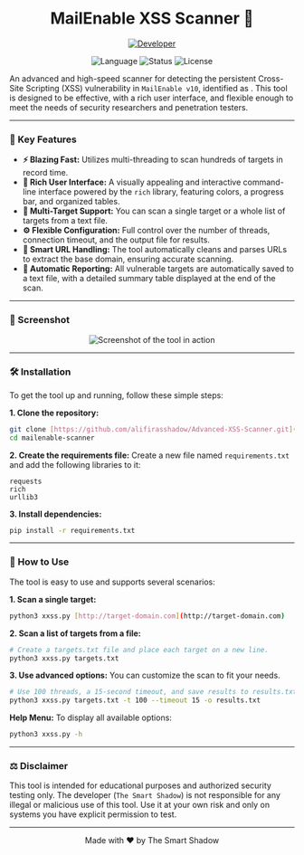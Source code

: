 <div align="center">

# MailEnable XSS Scanner 🚀

<a href="https://github.com/the-smart-shadow">
  <img alt="Developer" src="https://img.shields.io/badge/Developed%20by-The%20Smart%20Shadow-004D40?style=for-the-badge&logo=github">
</a>

<p align="center">
  <img alt="Language" src="https://img.shields.io/badge/Python-3.7+-blue.svg?style=flat-square&logo=python&logoColor=white">
  <img alt="Status" src="https://img.shields.io/badge/Status-Active-green.svg?style=flat-square">
  <img alt="License" src="https://img.shields.io/badge/License-MIT-yellow.svg?style=flat-square">
</p>

</div>

An advanced and high-speed scanner for detecting the persistent Cross-Site Scripting (XSS) vulnerability in `MailEnable v10`, identified as . This tool is designed to be effective, with a rich user interface, and flexible enough to meet the needs of security researchers and penetration testers.

---

### 🌟 Key Features

* **⚡️ Blazing Fast:** Utilizes multi-threading to scan hundreds of targets in record time.
* **🎨 Rich User Interface:** A visually appealing and interactive command-line interface powered by the `rich` library, featuring colors, a progress bar, and organized tables.
* **🎯 Multi-Target Support:** You can scan a single target or a whole list of targets from a text file.
* **⚙️ Flexible Configuration:** Full control over the number of threads, connection timeout, and the output file for results.
* **🧠 Smart URL Handling:** The tool automatically cleans and parses URLs to extract the base domain, ensuring accurate scanning.
* **💾 Automatic Reporting:** All vulnerable targets are automatically saved to a text file, with a detailed summary table displayed at the end of the scan.

---

### 📸 Screenshot

<div align="center">

![Screenshot of the tool in action](https://filebin.net/pkdetlsic17k3zz8/photo_2025-07-04_23-58-08.jpg)

</div>

---

### 🛠️ Installation

To get the tool up and running, follow these simple steps:

**1. Clone the repository:**
```bash
git clone [https://github.com/alifirasshadow/Advanced-XSS-Scanner.git](https://github.com/alifirasshadow/Advanced-XSS-Scanner.git)
cd mailenable-scanner
```

**2. Create the requirements file:**
Create a new file named `requirements.txt` and add the following libraries to it:
```
requests
rich
urllib3
```

**3. Install dependencies:**
```bash
pip install -r requirements.txt
```

---

### 🚀 How to Use

The tool is easy to use and supports several scenarios:

**1. Scan a single target:**
```bash
python3 xxss.py [http://target-domain.com](http://target-domain.com)
```

**2. Scan a list of targets from a file:**
```bash
# Create a targets.txt file and place each target on a new line.
python3 xxss.py targets.txt
```

**3. Use advanced options:**
You can customize the scan to fit your needs.
```bash
# Use 100 threads, a 15-second timeout, and save results to results.txt
python3 xxss.py targets.txt -t 100 --timeout 15 -o results.txt
```

**Help Menu:**
To display all available options:
```bash
python3 xxss.py -h
```

---

### ⚖️ Disclaimer

This tool is intended for educational purposes and authorized security testing only. The developer (`The Smart Shadow`) is not responsible for any illegal or malicious use of this tool. Use it at your own risk and only on systems you have explicit permission to test.

---
<div align="center">
Made with ❤️ by The Smart Shadow
</div>
